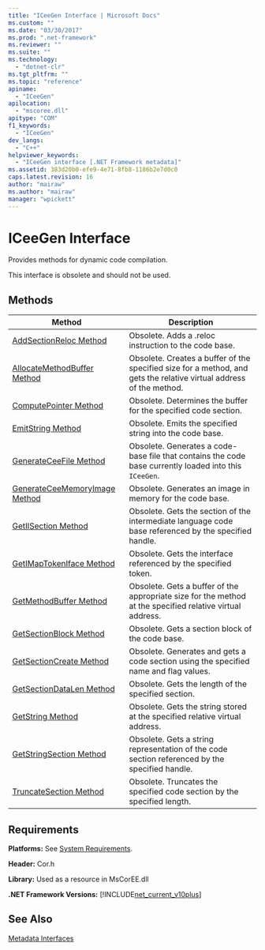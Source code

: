 ```yaml
---
title: "ICeeGen Interface | Microsoft Docs"
ms.custom: ""
ms.date: "03/30/2017"
ms.prod: ".net-framework"
ms.reviewer: ""
ms.suite: ""
ms.technology: 
  - "dotnet-clr"
ms.tgt_pltfrm: ""
ms.topic: "reference"
apiname: 
  - "ICeeGen"
apilocation: 
  - "mscoree.dll"
apitype: "COM"
f1_keywords: 
  - "ICeeGen"
dev_langs: 
  - "C++"
helpviewer_keywords: 
  - "ICeeGen interface [.NET Framework metadata]"
ms.assetid: 383d20b0-efe9-4e71-8fb8-1186b2e7d0c0
caps.latest.revision: 16
author: "mairaw"
ms.author: "mairaw"
manager: "wpickett"
---
```

# ICeeGen Interface
Provides methods for dynamic code compilation.  
  
 This interface is obsolete and should not be used.  
  
## Methods  
  
|Method|Description|  
|------------|-----------------|  
|[AddSectionReloc Method](../../../../docs/framework/unmanaged-api/metadata/iceegen-addsectionreloc-method.md)|Obsolete. Adds a .reloc instruction to the code base.|  
|[AllocateMethodBuffer Method](../../../../docs/framework/unmanaged-api/metadata/iceegen-allocatemethodbuffer-method.md)|Obsolete. Creates a buffer of the specified size for a method, and gets the relative virtual address of the method.|  
|[ComputePointer Method](../../../../docs/framework/unmanaged-api/metadata/iceegen-computepointer-method.md)|Obsolete. Determines the buffer for the specified code section.|  
|[EmitString Method](../../../../docs/framework/unmanaged-api/metadata/iceegen-emitstring-method.md)|Obsolete. Emits the specified string into the code base.|  
|[GenerateCeeFile Method](../../../../docs/framework/unmanaged-api/metadata/iceegen-generateceefile-method.md)|Obsolete. Generates a code-base file that contains the code base currently loaded into this `ICeeGen`.|  
|[GenerateCeeMemoryImage Method](../../../../docs/framework/unmanaged-api/metadata/iceegen-generateceememoryimage-method.md)|Obsolete. Generates an image in memory for the code base.|  
|[GetIlSection Method](../../../../docs/framework/unmanaged-api/metadata/iceegen-getilsection-method.md)|Obsolete. Gets the section of the intermediate language code base referenced by the specified handle.|  
|[GetIMapTokenIface Method](../../../../docs/framework/unmanaged-api/metadata/iceegen-getimaptokeniface-method.md)|Obsolete. Gets the interface referenced by the specified token.|  
|[GetMethodBuffer Method](../../../../docs/framework/unmanaged-api/metadata/iceegen-getmethodbuffer-method.md)|Obsolete. Gets a buffer of the appropriate size for the method at the specified relative virtual address.|  
|[GetSectionBlock Method](../../../../docs/framework/unmanaged-api/metadata/iceegen-getsectionblock-method.md)|Obsolete. Gets a section block of the code base.|  
|[GetSectionCreate Method](../../../../docs/framework/unmanaged-api/metadata/iceegen-getsectioncreate-method.md)|Obsolete. Generates and gets a code section using the specified name and flag values.|  
|[GetSectionDataLen Method](../../../../docs/framework/unmanaged-api/metadata/iceegen-getsectiondatalen-method.md)|Obsolete. Gets the length of the specified section.|  
|[GetString Method](../../../../docs/framework/unmanaged-api/metadata/iceegen-getstring-method.md)|Obsolete. Gets the string stored at the specified relative virtual address.|  
|[GetStringSection Method](../../../../docs/framework/unmanaged-api/metadata/iceegen-getstringsection-method.md)|Obsolete. Gets a string representation of the code section referenced by the specified handle.|  
|[TruncateSection Method](../../../../docs/framework/unmanaged-api/metadata/iceegen-truncatesection-method.md)|Obsolete. Truncates the specified code section by the specified length.|  
  
## Requirements  
 **Platforms:** See [System Requirements](../../../../docs/framework/get-started/system-requirements.md).  
  
 **Header:** Cor.h  
  
 **Library:** Used as a resource in MsCorEE.dll  
  
 **.NET Framework Versions:** [!INCLUDE[net_current_v10plus](../../../../includes/net-current-v10plus-md.md)]  
  
## See Also  
 [Metadata Interfaces](../../../../docs/framework/unmanaged-api/metadata/metadata-interfaces.md)